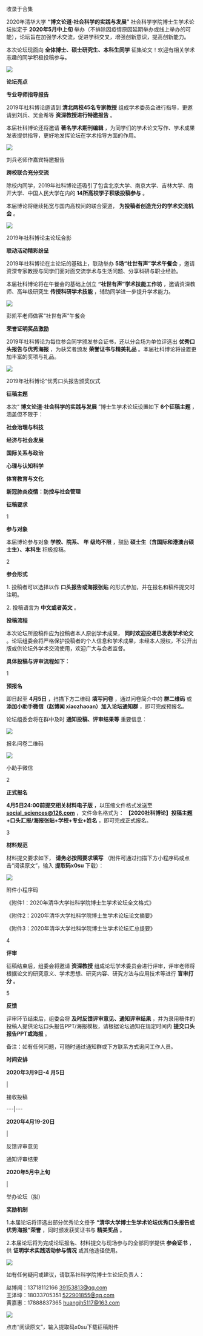 

收录于合集

2020年清华大学 **“博文论道·社会科学的实践与发展”** 社会科学学院博士生学术论坛拟定于 **2020年5月中上旬**
举办（不排除因疫情原因延期举办或线上举办的可能），论坛旨在加强学术交流，促进学科交叉，增强创新意识，提高创新能力。

  

本次论坛现面向 **全体博士、硕士研究生、本科生同学** 征集论文！欢迎有相关学术志趣的同学积极投稿参与。

![](/images/330/2.jpeg)

  

 **论坛亮点**

  

 **专业导师指导报告**

2019年社科博论邀请到 **清北两校45名专家教授** 组成学术委员会进行指导，更邀请到刘兵、吴金希等 **资深教授进行特邀报告** 。

  

本届社科博论还将邀请 **著名学术期刊编辑** ，为同学们的学术论文写作、学术成果发表提供指导，更好地发挥论坛在学术指导方面的作用。

![](/images/330/3.jpeg)

刘兵老师作嘉宾特邀报告

  

 **跨校联合充分交流**

除校内同学，2019年社科博论还吸引了包含北京大学、南京大学、吉林大学、南开大学、中国人民大学在内的 **14所高校学子积极投稿参与** 。

  

本届博论将继续拓宽与国内高校间的联合渠道， **为投稿者创造充分的学术交流机会** 。

![](/images/330/4.jpeg)

2019年社科博论主论坛合影

  

 **联动活动精彩纷呈**

2019年社科博论在主论坛的基础上，联动举办 **5场“社世有声”学术午餐会** ，邀请资深专家教授与同学们面对面交流学术与生活问题、分享科研与职业经验。

  

本届社科博论将在午餐会的基础上创立 **“社世有声”学术技能工作坊** ，邀请资深教师、高年级研究生 **传授科研学术技能**
，辅助同学进一步提升学术能力。

![](/images/330/5.jpeg)

彭凯平老师做客“社世有声”午餐会

  

 **荣誉证明奖品激励**

2019年社科博论为每位参会同学颁发参会证书，还以分会场为单位评选出 **优秀口头报告与优秀海报** ，为获奖者颁发 **荣誉证书与精美礼品**
。本届社科博论将设置更加丰富的奖项与礼品。

![](/images/330/6.jpeg)

2019年社科博论“优秀口头报告颁奖仪式

  

 **征稿主题**

本次“ **博文论道·社会科学的实践与发展** ”博士生学术论坛设置如下 **6个征稿主题** ，涵盖但不限于：

 **社会治理与科技**

 **经济与社会发展**

 **国际关系与政治**

 **心理与认知科学**

 **体育教育与文化**

 **新冠肺炎疫情：防控与社会管理**

  

  

**征稿要求**

1

 **参与对象**

本届博论参与对象 **学校、院系、 **年**** **级均不限** ，鼓励 **硕士生（含国际和港澳台硕士生）、本科生** 积极投稿。

  

2

 **参会形式**

1\. 投稿者可以选择以作 **口头报告或海报张贴** 的形式参加，并在报名和稿件提交时注明。

  

2\. 投稿语言为 **中文或者英文** 。

  

  

**投稿流程**

本次论坛所投稿件应为投稿者本人原创学术成果， **同时欢迎投递已发表学术论文**
。论坛组委会将严格保护投稿者的个人信息和学术成果，未经本人授权，不公开出版或供论坛外学术交流使用，欢迎广大与会者监督。

  

 **具体投稿与评审流程如下：**

  

1

 **预报名**

即日起至 **4月5日** ，扫描下方二维码 **填写问卷** ，通过问卷简介中的 **群二维码** 或 **添加小助手微信（赵博闻
xiaozhaoan）加入论坛通知群** ，即可完成预报名。

  

论坛组委会将在群中及时 **通知投稿、评审结果等** 重要信息：

![](/images/330/7.jpeg)

报名问卷二维码

  

![](/images/330/8.jpeg)

小助手微信

2

 **正式报名**

 **4月5日24:00前提交相关材料电子版** ，以压缩文件格式发送至 **social_sciences@126.com** ，文件命名格式为：
**【2020社科博论】投稿主题+口头汇报/海报张贴+学校+专业+姓名** ，即可完成正式报名。

3

 **材料规范**

材料提交要求如下， **请务必按照要求填写** （附件可通过扫描下方小程序码或点击“阅读原文”，输入 **提取码x0su** 下载）：

![](/images/330/9.jpeg)

附件小程序码

《附件1：2020年清华大学社科学院博士生学术论坛全文格式》

《附件2：2020年清华大学社科学院博士生学术论坛论文摘要》

《附件3：2020年清华大学社科学院博士生学术论坛汇总提要》

  

4

 **评审**

征稿结束后，组委会将邀请 **资深教授** 组成论坛学术委员会进行评审，评审老师将根据论文的研究意义、学术思想、研究内容、研究方法与应用技术等进行
**盲审打分** 。

5

 **反馈**

评审环节结束后，组委会将 **及时反馈评审意见、通知评审结果** ，并为录用稿件的投稿人提供论坛口头报告PPT/海报模板，请根据论坛通知在规定时间内
**提交口头报告PPT或海报** 。

备注：如有任何问题，可随时通过通知群或下方联系方式询问工作人员。

  

  

**时间安排**

 **2020年3月9日-4** **月5日**

|

接收投稿  
  
---|---  
  
 **2020年4月19-20日**

|

反馈评审意见

通知评审结果  
  
 **2020年5月中上旬**

|

举办论坛（拟）  
  
  

 **奖励机制**

1.本届论坛将评选出部分优秀论文授予 **“清华大学博士生学术论坛优秀口头报告或优秀海报”荣誉** ，同时颁发获奖证书与 **精美奖品** 。

  

2.本届论坛将为完成论坛报名、材料提交与现场参与的全部同学提供 **参会证书** ，供 **证明学术实践活动参与情况** 或其他途径使用。

  

  

![](/images/330/10.gif)

  

如有任何疑问或建议，请联系社科学院博士生论坛负责人：

  
赵博闻：13718112166 39153813@qq.com  
王泽坤：18033705351 522901855@qq.com  
黄嘉惠：17888837365 huangjh5117@163.com

  

![](/images/330/11.png)

点击“阅读原文”，输入提取码x0su下载征稿附件

  

